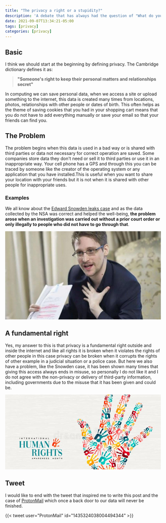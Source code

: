 ```yaml
---
title: "The privacy a right or a stupidity?"
description: 'A debate that has always had the question of "What do you have to hide?" It has always been present when it comes to privacy on the internet, but how necessary is privacy?'
date: 2021-09-07T13:34:21-05:00
tags: [privacy]
categories: [privacy]
---
```

## Basic
I think we should start at the beginning by defining privacy. The Cambridge dictionary defines it as:

> **"Someone's right to keep their personal matters and relationships secret"**

In computing we can save personal data, when we access a site or upload something to the internet, this data is created many times from locations, photos, relationships with other people or dates of birth. This often helps as the theme of saving cookies that you had in your shopping cart means that you do not have to add everything manually or save your email so that your friends can find you.

## The Problem

The problem begins when this data is used in a bad way or is shared with third parties or data not necessary for correct operation are saved. Some companies store data they don't need or sell it to third parties or use it in an inappropriate way. Your cell phone has a GPS and through this you can be traced by someone like the creator of the operating system or any application that you have installed.This is useful when you want to share your location with your friends but it is not when it is shared with other people for inappropriate uses.

### Examples

We all know about the [Edward Snowden leaks case](https://en.wikipedia.org/wiki/Edward_Snowden) and as the data collected by the NSA was correct and helped the well-being, **the problem arose when an investigation was carried out without a prior court order or only illegally to people who did not have to go through that**.

![Snowden](snowden.jpeg)

## A fundamental right
Yes, my answer to this is that privacy is a fundamental right outside and inside the internet and like all rights it is broken when it violates the rights of other people in this case privacy can be broken when it corrupts the rights of other example in a judicial situation or a police case. But here we also have a problem, like the Snowden case, it has been shown many times that giving this access always ends in misuse, so personally I do not like it and I do not agree with the non-privacy or delivery of third-party information, including governments due to the misuse that it has been given and could be.

![Rights](rights.jpeg)

## Tweet

I would like to end with the tweet that inspired me to write this post and the case of [ProtonMail](https://twitter.com/tenacioustek/status/1434604102676271106) which once a back door to our data will never be finished.

{{< tweet user="ProtonMail" id="1435324038004494344" >}}

